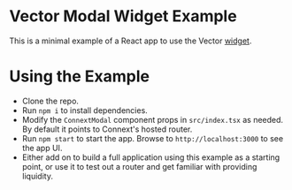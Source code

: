 # Vector Modal Widget Example

This is a minimal example of a React app to use the Vector [widget](https://github.com/connext/vector-modal).

# Using the Example

- Clone the repo.
- Run `npm i` to install dependencies.
- Modify the `ConnextModal` component props in `src/index.tsx` as needed. By default it points to Connext's hosted router.
- Run `npm start` to start the app. Browse to `http://localhost:3000` to see the app UI.
- Either add on to build a full application using this example as a starting point, or use it to test out a router and get familiar with providing liquidity.
